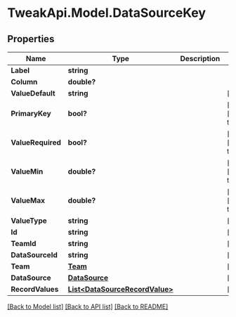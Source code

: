 # TweakApi.Model.DataSourceKey
## Properties

Name | Type | Description | Notes
------------ | ------------- | ------------- | -------------
**Label** | **string** |  | 
**Column** | **double?** |  | 
**ValueDefault** | **string** |  | [optional] 
**PrimaryKey** | **bool?** |  | [optional] [default to false]
**ValueRequired** | **bool?** |  | [optional] [default to false]
**ValueMin** | **double?** |  | [optional] [default to 0.0]
**ValueMax** | **double?** |  | [optional] [default to 0.0]
**ValueType** | **string** |  | [optional] 
**Id** | **string** |  | [optional] 
**TeamId** | **string** |  | [optional] 
**DataSourceId** | **string** |  | [optional] 
**Team** | [**Team**](Team.md) |  | [optional] 
**DataSource** | [**DataSource**](DataSource.md) |  | [optional] 
**RecordValues** | [**List&lt;DataSourceRecordValue&gt;**](DataSourceRecordValue.md) |  | [optional] 

[[Back to Model list]](../README.md#documentation-for-models) [[Back to API list]](../README.md#documentation-for-api-endpoints) [[Back to README]](../README.md)

